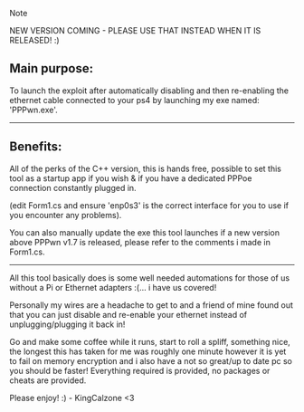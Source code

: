 > [!NOTE]
> NEW VERSION COMING - PLEASE USE THAT INSTEAD WHEN IT IS RELEASED! :)

Main purpose: 
---------------------------------------------------------------------------------------------------------------------------------------------------------------------------------------------------
To launch the exploit after automatically disabling and then re-enabling the ethernet cable connected to your ps4 by launching my exe named: 'PPPwn.exe'.

---------------------------------------------------------------------------------------------------------------------------------------------------------------------------------------------------

Benefits:
---------------------------------------------------------------------------------------------------------------------------------------------------------------------------------------------------
All of the perks of the C++ version, this is hands free, possible to set this tool as a startup app if you wish & if you have a dedicated PPPoe connection constantly plugged in.

(edit Form1.cs and ensure 'enp0s3' is the correct interface for you to use if you encounter any problems).

You can also manually update the exe this tool launches if a new version above PPPwn v1.7 is released, please refer to the comments i made in Form1.cs.

---------------------------------------------------------------------------------------------------------------------------------------------------------------------------------------------------
All this tool basically does is some well needed automations for those of us without a Pi or Ethernet adapters :(... i have us covered!

Personally my wires are a headache to get to and a friend of mine found out that you can just disable and re-enable your ethernet instead of unplugging/plugging it back in!

Go and make some coffee while it runs, start to roll a spliff, something nice, the longest this has taken for me was roughly one minute however it is yet to fail on memory encryption and i also have a not so great/up to date pc so you should be faster! Everything required is provided, no packages or cheats are provided. 

Please enjoy! :) - KingCalzone <3

